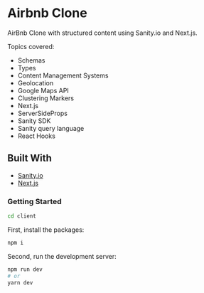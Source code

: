 # Airbnb Clone

AirBnb Clone with structured content using Sanity.io and Next.js.

Topics covered:

- Schemas
- Types
- Content Management Systems
- Geolocation
- Google Maps API
- Clustering Markers
- Next.js
- ServerSideProps
- Sanity SDK
- Sanity query language
- React Hooks

## Built With

- [Sanity.io](https://www.sanity.io/)
- [Next.js](https://nextjs.org/)

### Getting Started

```bash
cd client
```

First, install the packages:

```bash
npm i
```

Second, run the development server:

```bash
npm run dev
# or
yarn dev
```
